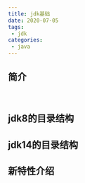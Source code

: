 ```yaml
---
title: jdk基础
date: 2020-07-05
tags:
 - jdk
categories: 
 - java
---
```


## 简介
&emsp;&emsp;
## jdk8的目录结构
## jdk14的目录结构
## 新特性介绍